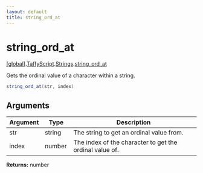 ```yaml
---
layout: default
title: string_ord_at
---
```


# string_ord_at

[\[global\]]({{site.baseurl}}/docs/).[TaffyScript]({{site.baseurl}}/docs/TaffyScript/).[Strings]({{site.baseurl}}/docs/TaffyScript/Strings/).[string_ord_at]({{site.baseurl}}/docs/TaffyScript/Strings/string_ord_at/)

Gets the ordinal value of a character within a string.

```cs
string_ord_at(str, index)
```

## Arguments

<table>
  <col width="15%">
  <col width="15%">
  <thead>
    <tr>
      <th>Argument</th>
      <th>Type</th>
      <th>Description</th>
    </tr>
  </thead>
  <tbody>
    <tr>
      <td>str</td>
      <td>string</td>
      <td>The string to get an ordinal value from.</td>
    </tr>
    <tr>
      <td>index</td>
      <td>number</td>
      <td>The index of the character to get the ordinal value of.</td>
    </tr>
  </tbody>
</table>

**Returns:** number
